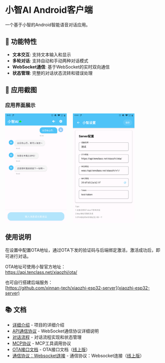 # 小智AI Android客户端

一个基于小智的Android智能语音对话应用。

## 📱 功能特性

- **文本交互**: 支持文本输入和显示
- **多轮对话**: 支持自动和手动两种对话模式
- **WebSocket通信**: 基于WebSocket的实时双向通信
- **状态管理**: 完整的对话状态流转和错误处理

## 📸 应用截图

### 应用界面展示

<div style="display: flex; gap: 20px; align-items: flex-start;">
  <img src="./screenshot/v1.2/Screenshot_20250819_164340.png" alt="对话" width="200" />
  <img src="./screenshot/v1.2/Screenshot_20250819_164429.png" alt="设置" width="200" />
</div>

## 使用说明

在设置中配置OTA地址，通过OTA下发的验证码与后端绑定激活，激活成功后，即可进行对话。

OTA地址可使用小智官方地址：  
https://api.tenclass.net/xiaozhi/ota/

也可自行搭建后端服务：  
[https://github.com/xinnan-tech/xiaozhi-esp32-server](xiaozhi-esp32-server)

## 📚 文档

- [详细介绍](./doc/description.md) - 项目的详细介绍
- [API通信协议](./doc/api.md) - WebSocket通信协议详细说明
- [对话流程](./doc/flow.md) - 对话流程实现和状态管理
- [MCP协议](./doc/mcp.md) - MCP工具调用协议
- [OTA接口文档](./doc/OTA%20接口文档.pdf) - OTA接口文档（[线上版](https://ccnphfhqs21z.feishu.cn/wiki/FjW6wZmisimNBBkov6OcmfvknVd)）
- [通信协议：Websocket连接](./doc/通信协议：Websocket%20连接.pdf.pdf) - 通信协议：Websocket连接（[线上版](https://ccnphfhqs21z.feishu.cn/wiki/M0XiwldO9iJwHikpXD5cEx71nKh)）